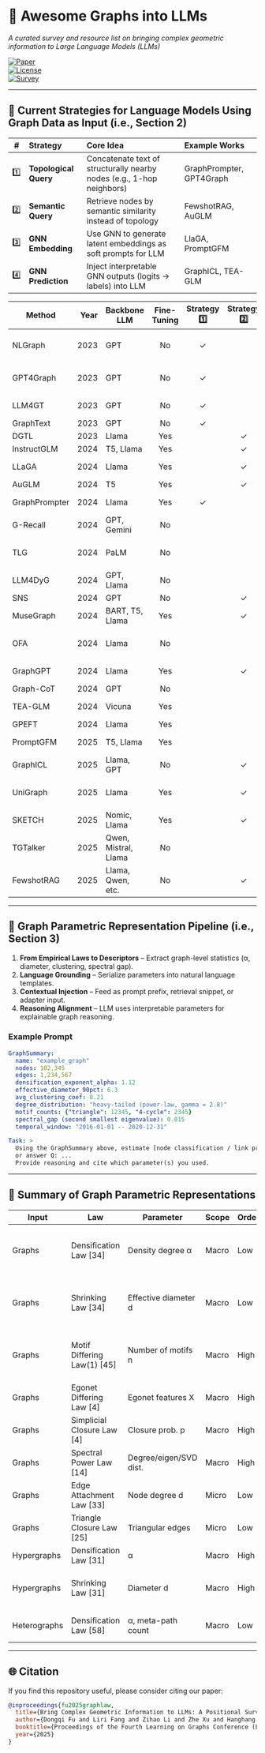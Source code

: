 # 🧠 Awesome Graphs into LLMs  
*A curated survey and resource list on bringing complex geometric information to Large Language Models (LLMs)*  

[![Paper](https://img.shields.io/badge/Paper-LOG%202025-deepgreen)](https://arxiv.org/abs/25XX.XXXXX)  
[![License](https://img.shields.io/badge/license-MIT-blue.svg)](LICENSE)  
[![Survey](https://img.shields.io/badge/Survey-Graph%20Parametric%20Representation-purple)](#survey)  

---

## 🧩 Current Strategies for Language Models Using Graph Data as Input (i.e., Section 2)

| # | Strategy | Core Idea | Example Works |
|:--:|:--|:--|:--|
| 1️⃣ | **Topological Query** | Concatenate text of structurally nearby nodes (e.g., 1-hop neighbors) | GraphPrompter, GPT4Graph |
| 2️⃣ | **Semantic Query** | Retrieve nodes by semantic similarity instead of topology | FewshotRAG, AuGLM |
| 3️⃣ | **GNN Embedding** | Use GNN to generate latent embeddings as soft prompts for LLM | LlaGA, PromptGFM |
| 4️⃣ | **GNN Prediction** | Inject interpretable GNN outputs (logits → labels) into LLM | GraphICL, TEA-GLM |

| Method | Year | Backbone LLM | Fine-Tuning | Strategy 1️⃣ | Strategy 2️⃣ | Strategy 3️⃣ | Strategy 4️⃣ | Task Level | GitHub |
|---|---:|---|:--:|:--:|:--:|:--:|:--:|---|---|
| NLGraph |  2023 | GPT | No | ✓ |  |  |  | Node, Link, Graph | [Code](https://github.com/Arthur-Heng/NLGraph) |
| GPT4Graph |  2023 | GPT | No | ✓ |  |  |  | Node, Link, Graph | — |
| LLM4GT |  2023 | GPT | No | ✓ |  |  |  | Node, Link | — |
| GraphText |  2023 | GPT | No | ✓ |  |  |  | Node | [Code](https://github.com/AndyJZhao/GraphText) |
| DGTL |  2023 | Llama | Yes |  | ✓ |  |  | Node | — |
| InstructGLM |  2024 | T5, Llama | Yes |  | ✓ |  |  | Node | [Code](https://github.com/agiresearch/InstructGLM) |
| LLaGA |  2024 | Llama | Yes |  | ✓ |  |  | Node, Link | [Code](https://github.com/VITA-Group/LLaGA) |
| AuGLM |  2024 | T5 | Yes |  | ✓ | ✓ |  | Node | — |
| GraphPrompter |  2024 | Llama | Yes | ✓ |  |  |  | Node, Link | [Code](https://github.com/franciscoliu/graphprompter) |
| G-Recall |  2024 | GPT, Gemini | No |  |  |  | ✓ | Subgraph | — |
| TLG |  2024 | PaLM | No |  |  |  | ✓ | Node, Link, Subgraph | — |
| LLM4DyG |  2024 | GPT, Llama | No |  |  |  | ✓ | Temporal | [Code](https://github.com/wondergo2017/LLM4DyG) |
| SNS |  2024 | GPT | No |  | ✓ |  |  | Node | — |
| MuseGraph |  2024 | BART, T5, Llama | Yes |  | ✓ |  |  | Node, Graph | — |
| OFA |  2024 | Llama | No |  |  | ✓ |  | Node, Link, Graph | [Code](https://github.com/LechengKong/OneForAll) |
| GraphGPT |  2024 | Llama | Yes |  | ✓ |  |  | Node, Link | [Code](https://github.com/HKUDS/GraphGPT) |
| Graph-CoT |  2024 | GPT | No |  |  |  | ✓ | Node | [Code](https://github.com/PeterGriffinJin/Graph-CoT) |
| TEA-GLM |  2024 | Vicuna | Yes |  |  | ✓ |  | Node, Link | [Code](https://github.com/W-rudder/TEA-GLM) |
| GPEFT |  2024 | Llama | Yes |  |  | ✓ |  | Link | — |
| PromptGFM |  2025 | T5, Llama | Yes |  |  | ✓ |  | Node, Link | — |
| GraphICL |  2025 | Llama, GPT | No |  | ✓ |  | ✓ | Node, Link | — |
| UniGraph |  2025 | Llama | Yes |  | ✓ | ✓ |  | Node, Link, Graph | [Code](https://github.com/yf-he/UniGraph) |
| SKETCH |  2025 | Nomic, Llama | Yes |  | ✓ | ✓ |  | Node | — |
| TGTalker |  2025 | Qwen, Mistral, Llama | No |  |  |  | ✓ | Temporal | — |
| FewshotRAG | 2025 | Llama, Qwen, etc. | No |  | ✓ |  |  | Node | — |

---

## 🧮 Graph Parametric Representation Pipeline (i.e., Section 3)

1. **From Empirical Laws to Descriptors** – Extract graph-level statistics (α, diameter, clustering, spectral gap).  
2. **Language Grounding** – Serialize parameters into natural language templates.  
3. **Contextual Injection** – Feed as prompt prefix, retrieval snippet, or adapter input.  
4. **Reasoning Alignment** – LLM uses interpretable parameters for explainable graph reasoning.

### Example Prompt

```yaml
GraphSummary:
  name: "example_graph"
  nodes: 102,345
  edges: 1,234,567
  densification_exponent_alpha: 1.12
  effective_diameter_90pct: 6.3
  avg_clustering_coef: 0.21
  degree_distribution: "heavy-tailed (power-law, gamma = 2.8)"
  motif_counts: {"triangle": 12345, "4-cycle": 2345}
  spectral_gap (second smallest eigenvalue): 0.015
  temporal_window: "2016-01-01 -- 2020-12-31"

Task: >
  Using the GraphSummary above, estimate [node classification / link prediction / ...]
  or answer Q: ...
  Provide reasoning and cite which parameter(s) you used.
```

---

## 🚀 Summary of Graph Parametric Representations

| Input | Law | Parameter | Scope | Order | Temporality | Description |
|---|---|---|---|---|---|---|
| Graphs | Densification Law [34] | Density degree α | Macro | Low | Dynamic | e(t) ∝ n(t)^α, α ∈ [1, 2], e(t) is number of edges |
| Graphs | Shrinking Law [34] | Effective diameter d | Macro | Low | Dynamic | dt+1 < dt, diameter decreases as network grows |
| Graphs | Motif Differing Law(1) [45] | Number of motifs n | Macro | High | Dynamic | Different domains have different motif counts |
| Graphs | Egonet Differing Law [4] | Egonet features X | Macro | High | Static | Features differ across domains |
| Graphs | Simplicial Closure Law [4] | Closure prob. p | Macro | High | Static | p increases with tie strength |
| Graphs | Spectral Power Law [14] | Degree/eigen/SVD dist. | Macro | High | Static | Distributions often follow power-law |
| Graphs | Edge Attachment Law [33] | Node degree d | Micro | Low | Dynamic | pe(d) ∝ d |
| Graphs | Triangle Closure Law [25] | Triangular edges | Micro | Low | Dynamic | Stronger ties → less weakening |
| Hypergraphs | Densification Law [31] | α | Macro | High | Dynamic | e(t) ∝ n(t)^α, α ≥ 1 |
| Hypergraphs | Shrinking Law [31] | Diameter d | Macro | High | Dynamic | Diameter decreases as graph grows |
| Heterographs | Densification Law [58] | α, meta-path count | Macro | Low | Dynamic | Some meta-paths densify |

---

## 🌐 Citation  

If you find this repository useful, please consider citing our paper:

```bibtex
@inproceedings{fu2025graphlaw,
  title={Bring Complex Geometric Information to LLMs: A Positional Survey of Graph Parametric Representation},
  author={Dongqi Fu and Liri Fang and Zihao Li and Zhe Xu and Hanghang Tong and Vetle I. Torvik and Jingrui He},
  booktitle={Proceedings of the Fourth Learning on Graphs Conference (LoG 2025)},
  year={2025}
}
